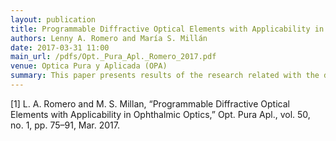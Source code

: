 ```yaml
---
layout: publication
title: Programmable Diffractive Optical Elements with Applicability in Ophthalmic Optics
authors: Lenny A. Romero and María S. Millán
date: 2017-03-31 11:00
main_url: /pdfs/Opt._Pura_Apl._Romero_2017.pdf
venue: Optica Pura y Aplicada (OPA)
summary: This paper presents results of the research related with the development of the doctoral thesis of Lenny Alexandra Romero Pérez. This work covers the design, the characterization and the analysis of several programmable diffractive optical elements (PDOEs) such as: Fresnel lenses, multifocal lenses, integrated combinations of phase-masks with lenses, and DOEs with extended depth of focus (EDOF) like the Light Sword optical element and the Peacock Eye. This has been pursued to address several problems of human vision, like myopia, hyperopia, astigmatism, and presbyopia, by means of the implementation of such DOEs on a Holoeye Liquid Crystal on Silicon HEO 1080P spatial light modulator. We have developed and implemented several algorithms for generating the necessary optical elements to compensate the different ametropies. Simulation and experimental results demonstrate that several of the considered DOEs have the sufficient imaging performance and thus the potential for compensating ametropies and presbyopia.
---
```


[1]	L. A. Romero and M. S. Millan, “Programmable Diffractive Optical Elements with Applicability in Ophthalmic Optics,” Opt. Pura Apl., vol. 50, no. 1, pp. 75–91, Mar. 2017. 